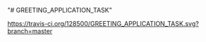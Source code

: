 "# GREETING_APPLICATION_TASK" 

https://travis-ci.org/128500/GREETING_APPLICATION_TASK.svg?branch=master
